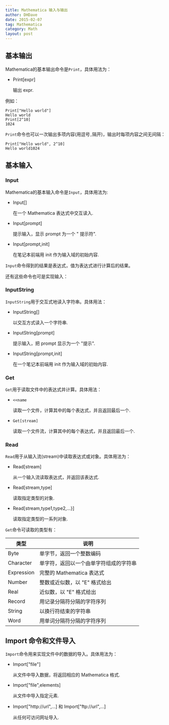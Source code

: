 ```yaml
---
title: Mathematica 输入与输出
author: DHDave
date: 2015-02-07
tag: Mathematica
category: Math
layout: post
---
```


基本输出
--------

Mathematica的基本输出命令是`Print`，具体用法为：

+ Print[expr] 

    输出 expr. 

例如：

    Print["Hello world"]
    Hello world
    Print[2^10]
    1024

`Print`命令也可以一次输出多项内容(用逗号`,`隔开)，输出时每项内容之间无间隔：

    Print["Hello world", 2^10]
    Hello world1024

<!--more-->

基本输入
--------

<!--more-->

### Input

Mathematica的基本输入命令是`Input`，具体用法为:

+ Input[] 

    在一个 Mathematica 表达式中交互读入.

+ Input[prompt] 

    提示输入，显示 prompt 为一个 " 提示符".

+ Input[prompt,init] 

    在笔记本前端用 init 作为输入域的初始内容.

`Input`命令得到的结果是表达式，值为表达式进行计算后的结果。


还有这些命令也可是实现输入：

### InputString

`InputString`用于交互式地读入字符串。具体用法：

+ InputString[] 

    以交互方式读入一个字符串.

+ InputString[prompt] 

    提示输入，把 prompt 显示为一个 "提示".

+ InputString[prompt,init] 

    在一个笔记本前端用 init 作为输入域的初始内容. 


### Get

`Get`用于读取文件中的表达式并计算。具体用法：

+ `<<name` 
    
    读取一个文件，计算其中的每个表达式，并且返回最后一个.

+ `Get[stream]` 

    读取一个文件流，计算其中的每个表达式，并且返回最后一个.

### Read

`Read`用于从输入流(stream)中读取表达式或对象。具体用法为：

+ Read[stream] 

    从一个输入流读取表达式，并返回该表达式.

+ Read[stream,type] 

    读取指定类型的对象.

+ Read[stream,type1,type2,...}] 
    
    读取指定类型的一系列对象. 

`Get`命令可读取的类型有：

| 类型       | 说明                                      |
|------------|-------------------------------------------|
| Byte	     | 单字节，返回一个整数编码                  |
| Character  | 单字符，返回以一个由单字符组成的字符串    | 
| Expression | 完整的 Mathematica 表达式                 |
| Number	 | 整数或近似数，以 "E" 格式给出             |
| Real	     | 近似数，以 "E" 格式给出                   |
| Record     | 用记录分隔符分隔的字符序列                |
| String     | 以换行符结束的字符串                      |
| Word       | 用单词分隔符分隔的字符序列                |

Import 命令和文件导入
----------------------

`Import`命令用来实现文件中的数据的导入。具体用法为：

+ Import["file"] 

    从文件中导入数据，将返回相应的 Mathematica 格式. 

+ Import["file",elements] 

    从文件中导入指定元素. 

+ Import["http://url",...] 和 Import["ftp://url",...] 

    从任何可访问网址导入. 




